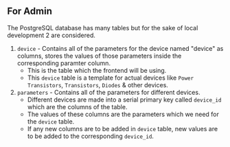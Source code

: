 ## For Admin

The PostgreSQL database has many tables but for the sake of local development 2 are considered.
1. `device` - Contains all of the parameters for the device named "device" as columns, stores the values of those parameters inside the corresponding paramter column. 
    - This is the table which the frontend will be using.
    - This `device` table is a template for actual devices like `Power Transistors`, `Transistors`, `Diodes` & other devices.
2. `parameters` - Contains all of the parameters for different devices. 
    - Different devices are made into a serial primary key called `device_id` which are the columns of the table. 
    - The values of these columns are the parameters which we need for the `device` table. 
    - If any new columns are to be added in `device` table, new values are to be added to the corresponding `device_id`.